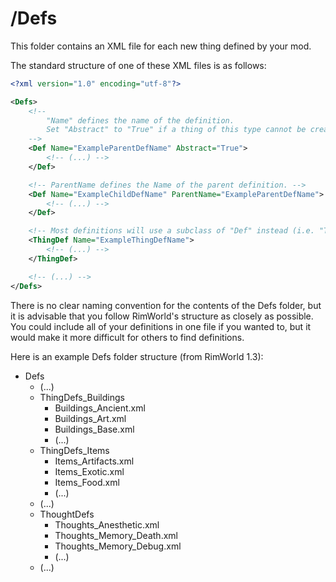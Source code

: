 # /Defs
This folder contains an XML file for each new thing defined by your mod.

The standard structure of one of these XML files is as follows:
```xml
<?xml version="1.0" encoding="utf-8"?>

<Defs>
	<!--
		"Name" defines the name of the definition.
		Set "Abstract" to "True" if a thing of this type cannot be created.
	-->
	<Def Name="ExampleParentDefName" Abstract="True">
		<!-- (...) -->
	</Def>

	<!-- ParentName defines the Name of the parent definition. -->
	<Def Name="ExampleChildDefName" ParentName="ExampleParentDefName">
		<!-- (...) -->
	</Def>

	<!-- Most definitions will use a subclass of "Def" instead (i.e. "ThingDef"). -->
	<ThingDef Name="ExampleThingDefName">
		<!-- (...) -->
	</ThingDef>

	<!-- (...) -->
</Defs>
```

There is no clear naming convention for the contents of the Defs folder, but it is advisable that you follow RimWorld's structure as closely as possible. You could include all of your definitions in one file if you wanted to, but it would make it more difficult for others to find definitions.

Here is an example Defs folder structure (from RimWorld 1.3):
- Defs
	- (...)
	- ThingDefs_Buildings
		- Buildings_Ancient.xml
		- Buildings_Art.xml
		- Buildings_Base.xml
		- (...)
	- ThingDefs_Items
		- Items_Artifacts.xml
		- Items_Exotic.xml
		- Items_Food.xml
		- (...)
	- (...)
	- ThoughtDefs
		- Thoughts_Anesthetic.xml
		- Thoughts_Memory_Death.xml
		- Thoughts_Memory_Debug.xml
		- (...)
	- (...)
